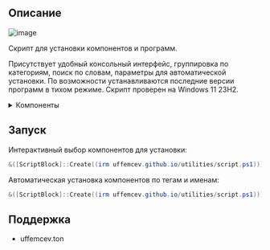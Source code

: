 ## Описание

![image](https://github.com/user-attachments/assets/0c8c9d6b-9225-439d-b3b6-314bacea2e86)

Скрипт для установки компонентов и программ.

Присутствует удобный консольный интерфейс, группировка по категориям, поиск по словам, параметры для автоматической установки. По возможности устанавливаются последние версии программ в тихом режиме. Cкрипт проверен на Windows 11 23H2.

<details>
	<summary>Компоненты</summary>
	<table>
		<thead>
			<tr>
				<th align="center">Тег</th>
				<th align="center">Имя</th>
				<th align="center">Компонент</th>
			</tr>
		</thead>
		<tbody>
			<tr>
				<td>all</td>
				<td>all</td>
				<td>Установить всё</td>
			</tr>
			<tr>
				<td>tweaks</td>
    				<td>sophia</td>
				<td><a href="https://github.com/Sophia-Community/SophiApp">SophiApp Tweaker portable</a></td>
			</tr>
			<tr>
				<td>tweaks</td>
    				<td>redirect</td>
				<td><a href="https://github.com/rcmaehl/MSEdgeRedirect">MSEdgeRedirect</a></td>
			</tr>
			<tr>
				<td>audio</td>
				<td>spotx</td>
				<td><a href="https://github.com/SpotX-Official/SpotX">SpotX - modified Spotify app</a></td>
			</tr>
			<tr>
				<td>web</td>
				<td>chrome</td>
				<td><a href="https://www.google.com/chrome/">Google Chrome</a></td>
			</tr>
			<tr>
				<td>web</td>
				<td>adguard</td>
				<td><a href="https://adguard.info/ru/welcome.html">AdGuard</a></td>
			</tr>
			<tr>
				<td>games</td>
				<td>steam</td>
				<td><a href="https://store.steampowered.com/">Steam</a></td>
			</tr>
			<tr>
				<td>games</td>
				<td>discord</td>
				<td><a href="https://discord.com/">Discord</a></td>
			</tr>
			<tr>
				<td>games</td>
				<td>signal</td>
				<td><a href="https://signalrgb.com/">SignalRGB</a></td>				
			</tr>
			<tr>
				<td>storage</td>
				<td>qbit</td>
				<td><a href="https://www.qbittorrent.org/">qBittorrent</a></td>
			</tr>
			<tr>
				<td>storage</td>
				<td>gdrive</td>
				<td><a href="https://drive.google.com/">Google Drive</a></td>
			</tr>
			<tr>
				<td>video</td>
				<td>codec</td>
				<td><a href="https://codecguide.com/download_kl.htm">K-Lite Codec Pack Full</a></td>
			</tr>
			<tr>
				<td>system</td>
				<td>nvcleanstall</td>
				<td><a href="https://www.techpowerup.com/download/techpowerup-nvcleanstall/">NVCleanstall</a></td>
			</tr>		
			<tr>
				<td>system</td>
				<td>zip</td>
				<td><a href="https://7-zip.org/">7-zip</a></td>
			</tr>
			<tr>
				<td>system</td>
				<td>msoffice</td>
				<td><a href="https://github.com/farag2/Install-Office">MS Office, Word, Excel licensed</a></td>
			</tr>
			<tr>
				<td>system</td>
				<td>ooffice</td>
				<td><a href="https://www.onlyoffice.com/">OnlyOffice</a></td>
			</tr>
			<tr>
				<td>other</td>
				<td>win</td>
				<td><a href="https://uupdump.net/">Win 11 24H2 iso</a></td>
			</tr>
			<tr>
				<td>other</td>
				<td>rufus</td>
				<td><a href="https://github.com/pbatard/rufus">Rufus portable</a></td>
			</tr>
		</tbody>
	</table>
</details>

## Запуск
Интерактивный выбор компонентов для установки:
```powershell
&([ScriptBlock]::Create((irm uffemcev.github.io/utilities/script.ps1)))
```
Автоматическая установка компонентов по тегам и именам:
```powershell
&([ScriptBlock]::Create((irm uffemcev.github.io/utilities/script.ps1))) system other office chrome
```

## Поддержка
* uffemcev.ton
